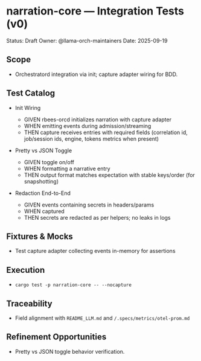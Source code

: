 # narration-core — Integration Tests (v0)

Status: Draft
Owner: @llama-orch-maintainers
Date: 2025-09-19

## Scope

- Orchestratord integration via init; capture adapter wiring for BDD.

## Test Catalog

- Init Wiring
  - GIVEN rbees-orcd initializes narration with capture adapter
  - WHEN emitting events during admission/streaming
  - THEN capture receives entries with required fields (correlation id, job/session ids, engine, tokens metrics when present)

- Pretty vs JSON Toggle
  - GIVEN toggle on/off
  - WHEN formatting a narrative entry
  - THEN output format matches expectation with stable keys/order (for snapshotting)

- Redaction End-to-End
  - GIVEN events containing secrets in headers/params
  - WHEN captured
  - THEN secrets are redacted as per helpers; no leaks in logs

## Fixtures & Mocks

- Test capture adapter collecting events in-memory for assertions

## Execution

- `cargo test -p narration-core -- --nocapture`

## Traceability

- Field alignment with `README_LLM.md` and `/.specs/metrics/otel-prom.md`

## Refinement Opportunities

- Pretty vs JSON toggle behavior verification.
